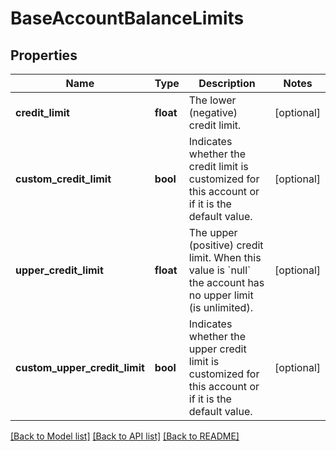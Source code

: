 # BaseAccountBalanceLimits

## Properties
Name | Type | Description | Notes
------------ | ------------- | ------------- | -------------
**credit_limit** | **float** | The lower (negative) credit limit. | [optional] 
**custom_credit_limit** | **bool** | Indicates whether the credit limit is customized for this account or if it is the default value. | [optional] 
**upper_credit_limit** | **float** | The upper (positive) credit limit. When this value is &#x60;null&#x60; the account has no upper limit (is unlimited). | [optional] 
**custom_upper_credit_limit** | **bool** | Indicates whether the upper credit limit is customized for this account or if it is the default value. | [optional] 

[[Back to Model list]](../../README.md#documentation-for-models) [[Back to API list]](../../README.md#documentation-for-api-endpoints) [[Back to README]](../../README.md)

